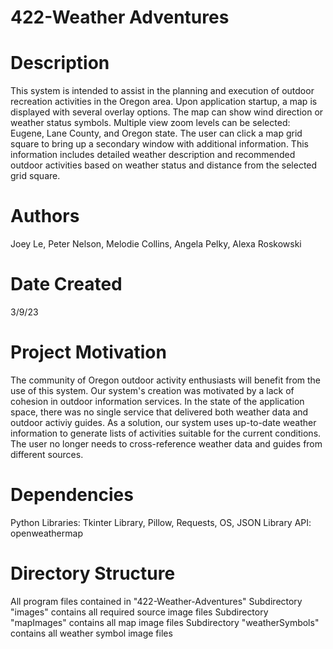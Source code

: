 # 422-Weather Adventures

# Description
This system is intended to assist in the planning and execution of outdoor recreation activities in the Oregon area. Upon application startup, a map is displayed with several overlay options. The map can show wind direction or weather status symbols. Multiple view zoom levels can be selected: Eugene, Lane County, and Oregon state. The user can click a map grid square to bring up a secondary window with additional information. This information includes detailed weather description and recommended outdoor activities based on weather status and distance from the selected grid square. 

# Authors
Joey Le, Peter Nelson, Melodie Collins, Angela Pelky, Alexa Roskowski

# Date Created
3/9/23

# Project Motivation
The community of Oregon outdoor activity enthusiasts will benefit from the use of this system. Our system's creation was motivated by a lack of cohesion in outdoor information services. In the state of the application space, there was no single service that delivered both weather data and outdoor activiy guides. As a solution, our system uses up-to-date weather information to generate lists of activities suitable for the current conditions. The user no longer needs to cross-reference weather data and guides from different sources. 

# Dependencies
Python Libraries:  Tkinter Library, Pillow, Requests, OS, JSON Library
API: openweathermap

# Directory Structure
All program files contained in "422-Weather-Adventures"
    Subdirectory "images" contains all required source image files
        Subdirectory "mapImages" contains all map image files
        Subdirectory "weatherSymbols" contains all weather symbol image files

